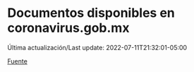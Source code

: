 # Documentos disponibles en coronavirus.gob.mx

Última actualización/Last update: 2022-07-11T21:32:01-05:00

 [Fuente](https://coronavirus.gob.mx/)
